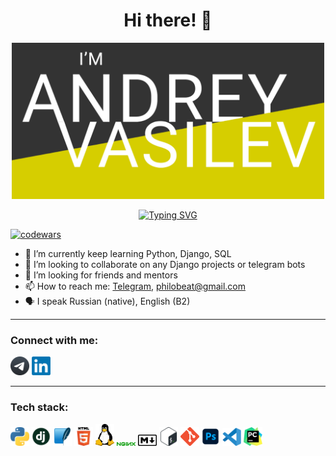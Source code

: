 <h1 align="center">Hi there! 👋</h1>
<p align="center">
  <a href="https://t.me/philobeat"><img src="img/AV_github_banner copy.png" width="500"></a>
</p>
<p align="center">
  <a href="https://git.io/typing-svg"><img src="https://readme-typing-svg.demolab.com?font=Fira+Code&pause=1000&width=435&lines=Backend+development+student" alt="Typing SVG" /></a>
</p>

[![codewars](https://www.codewars.com/users/MadeOfMeat/badges/small)](https://www.codewars.com/users/MadeOfMeat)

- 🌱 I’m currently keep learning Python, Django, SQL
- 👯 I’m looking to collaborate on any Django projects or telegram bots
- 🤔 I’m looking for friends and mentors
- 📫 How to reach me: <a href="https://t.me/philobeat">Telegram</a>, philobeat@gmail.com
- 🗣️ I speak Russian (native), English (B2)

***

<h3>Connect with me:</h3>
<a href="https://t.me/philobeat"><img src="img/telegram.png" width="30"></a>
<a href="https://www.linkedin.com/in/andrey-vasilev-949722255/"><img src="img/LinkedIn.png" width="30"></a>

***

<h3>Tech stack:</h3>
<p align="left">
<img src="img/python.png" width="30"></a>
<img src="img/dj.png" width="30"></a>
<img src="img/SQLite.png" width="30"></a>
<img src="img/HTML5.png" width="30"></a>
<img src="img/Linux.png" width="30"></a>
<img src="img/nginx.png" width="30"></a>
<img src="img/Markdown.png" width="30"></a>
<img src="img/Bash.png" width="30"></a>
<img src="img/git.png" width="30"></a>
<img src="img/Photoshop.png" width="30"></a>
<img src="img/vscode.png" width="30"></a>
<img src="img/pycharm.png" width="30"></a>
</p>
